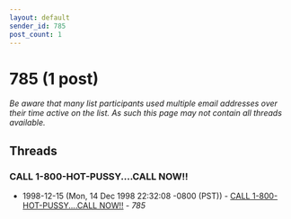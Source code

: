 ```yaml
---
layout: default
sender_id: 785
post_count: 1
---
```


# 785 (1 post)

_Be aware that many list participants used multiple email addresses over their time active on the list. As such this page may not contain all threads available._

## Threads

### CALL 1-800-HOT-PUSSY....CALL NOW!!
+ 1998-12-15 (Mon, 14 Dec 1998 22:32:08 -0800 (PST)) - [CALL 1-800-HOT-PUSSY....CALL NOW!!](/archive/1998/12/b726fa252f9589e373b858727360809949bcb572433cbba51d0bba2c70021693) - _785_

